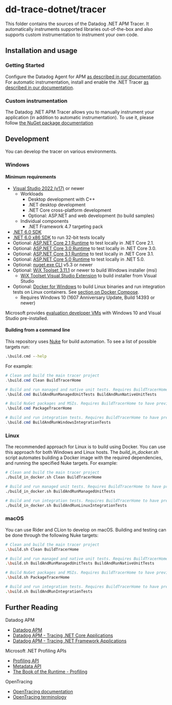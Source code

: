 ﻿# dd-trace-dotnet/tracer

This folder contains the sources of the Datadog .NET APM Tracer. It automatically instruments supported libraries out-of-the-box and also supports custom instrumentation to instrument your own code.

## Installation and usage

### Getting Started

Configure the Datadog Agent for APM [as described in our documentation](https://docs.datadoghq.com/tracing/setup_overview/setup/dotnet-core#configure-the-datadog-agent-for-apm). For automatic instrumentation, install and enable the .NET Tracer [as described in our documentation](https://docs.datadoghq.com/tracing/setup_overview/setup/dotnet-core/?tab=windows#install-the-tracer).

### Custom instrumentation

The Datadog .NET APM Tracer allows you to manually instrument your application (in addition to automatic instrumentation). To use it, please follow [the NuGet package documentation](https://github.com/DataDog/dd-trace-dotnet/tree/master/docs/Datadog.Trace/README.md)

## Development

You can develop the tracer on various environments.

### Windows

#### Minimum requirements

- [Visual Studio 2022 (v17)](https://visualstudio.microsoft.com/downloads/) or newer
  - Workloads
    - Desktop development with C++
    - .NET desktop development
    - .NET Core cross-platform development
    - Optional: ASP.NET and web development (to build samples)
  - Individual components
    - .NET Framework 4.7 targeting pack
- [.NET 6.0 SDK](https://dotnet.microsoft.com/download/dotnet/6.0)
- [.NET 6.0 x86 SDK](https://dotnet.microsoft.com/download/dotnet/6.0) to run 32-bit tests locally
- Optional: [ASP.NET Core 2.1 Runtime](https://dotnet.microsoft.com/download/dotnet/2.1) to test locally in .NET Core 2.1.
- Optional: [ASP.NET Core 3.0 Runtime](https://dotnet.microsoft.com/download/dotnet/3.0) to test locally in .NET Core 3.0.
- Optional: [ASP.NET Core 3.1 Runtime](https://dotnet.microsoft.com/download/dotnet/3.1) to test locally in .NET Core 3.1.
- Optional: [ASP.NET Core 5.0 Runtime](https://dotnet.microsoft.com/download/dotnet/5.0) to test locally in .NET 5.0.
- Optional: [nuget.exe CLI](https://www.nuget.org/downloads) v5.3 or newer
- Optional: [WiX Toolset 3.11.1](http://wixtoolset.org/releases/) or newer to build Windows installer (msi)
  - [WiX Toolset Visual Studio Extension](https://wixtoolset.org/releases/) to build installer from Visual Studio
- Optional: [Docker for Windows](https://docs.docker.com/docker-for-windows/) to build Linux binaries and run integration tests on Linux containers. See [section on Docker Compose](#building-and-running-tests-with-docker-compose).
  - Requires Windows 10 (1607 Anniversary Update, Build 14393 or newer)

Microsoft provides [evaluation developer VMs](https://developer.microsoft.com/en-us/windows/downloads/virtual-machines) with Windows 10 and Visual Studio pre-installed.

#### Building from a command line

This repository uses [Nuke](https://nuke.build/) for build automation. To see a list of possible targets run:

```cmd
.\build.cmd --help
```

For example:

```powershell
# Clean and build the main tracer project
.\build.cmd Clean BuildTracerHome

# Build and run managed and native unit tests. Requires BuildTracerHome to have previously been run
.\build.cmd BuildAndRunManagedUnitTests BuildAndRunNativeUnitTests

# Build NuGet packages and MSIs. Requires BuildTracerHome to have previously been run
.\build.cmd PackageTracerHome

# Build and run integration tests. Requires BuildTracerHome to have previously been run
.\build.cmd BuildAndRunWindowsIntegrationTests
```

### Linux

The recommended approach for Linux is to build using Docker. You can use this approach for both Windows and Linux hosts. The _build_in_docker.sh_ script automates building a Docker image with the required dependencies, and running the specified Nuke targets. For example:

```bash
# Clean and build the main tracer project
./build_in_docker.sh Clean BuildTracerHome

# Build and run managed unit tests. Requires BuildTracerHome to have previously been run
./build_in_docker.sh BuildAndRunManagedUnitTests

# Build and run integration tests. Requires BuildTracerHome to have previously been run
./build_in_docker.sh BuildAndRunLinuxIntegrationTests
```

### macOS

You can use Rider and CLion to develop on macOS. Building and testing can be done through the following Nuke targets:

```bash
# Clean and build the main tracer project
.\build.sh Clean BuildTracerHome

# Build and run managed and native unit tests. Requires BuildTracerHome to have previously been run
.\build.sh BuildAndRunManagedUnitTests BuildAndRunNativeUnitTests

# Build NuGet packages and MSIs. Requires BuildTracerHome to have previously been run
.\build.sh PackageTracerHome

# Build and run integration tests. Requires BuildTracerHome to have previously been run
.\build.sh BuildAndRunIntegrationTests
```

## Further Reading

Datadog APM
- [Datadog APM](https://docs.datadoghq.com/tracing/)
- [Datadog APM - Tracing .NET Core Applications](https://docs.datadoghq.com/tracing/setup_overview/setup/dotnet-core)
- [Datadog APM - Tracing .NET Framework Applications](https://docs.datadoghq.com/tracing/setup_overview/setup/dotnet-framework)

Microsoft .NET Profiling APIs
- [Profiling API](https://docs.microsoft.com/en-us/dotnet/framework/unmanaged-api/profiling/)
- [Metadata API](https://docs.microsoft.com/en-us/dotnet/framework/unmanaged-api/metadata/)
- [The Book of the Runtime - Profiling](https://github.com/dotnet/coreclr/blob/master/Documentation/botr/profiling.md)

OpenTracing
- [OpenTracing documentation](https://github.com/opentracing/opentracing-csharp)
- [OpenTracing terminology](https://github.com/opentracing/specification/blob/master/specification.md)